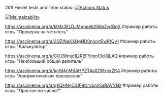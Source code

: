 \### Hexlet tests and linter status:
[![Actions Status](https://github.com/DEGTEVUWU/java-project-61/actions/workflows/hexlet-check.yml/badge.svg)](https://github.com/DEGTEVUWU/java-project-61/actions)

[![Maintainability](https://api.codeclimate.com/v1/badges/b8b63b3985750b7fe6c4/maintainability)](https://codeclimate.com/github/DEGTEVUWU/java-project-61/maintainability)

https://asciinema.org/a/klMx3ELDJMqnpeb26hbZvdQqX 
#пример работы игры "Проверка на четность"

https://asciinema.org/a/2QZlNeXXHgHD0ngortEwRfQy1 
#пример работы игры "Калькулятор"

https://asciinema.org/a/COZWmjo1j2REFYinm13diQLAQ
#пример работы игры "Наибольший общий делитель"

https://asciinema.org/a/jqrM4riMSAHPZT4a0ZWxhxZK4
#пример работы игры "Арифметическая прогрессия"

https://asciinema.org/a/qKQHNyOlUF8NrvbqzSaRAVYNz
#пример работы игры "Простое ли число?"
